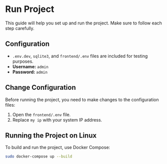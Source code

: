 # Run Project

This guide will help you set up and run the project. Make sure to follow each step carefully.

## Configuration

- `.env.dev`, `sqlite3`, and `frontend/.env` files are included for testing purposes.
- **Username:** `admin`
- **Password:** `admin`

## Change Configuration

Before running the project, you need to make changes to the configuration files:

1. Open the `frontend/.env` file.
2. Replace `my ip` with your system IP address.

## Running the Project on Linux

To build and run the project, use Docker Compose:

```bash
sudo docker-compose up --build
